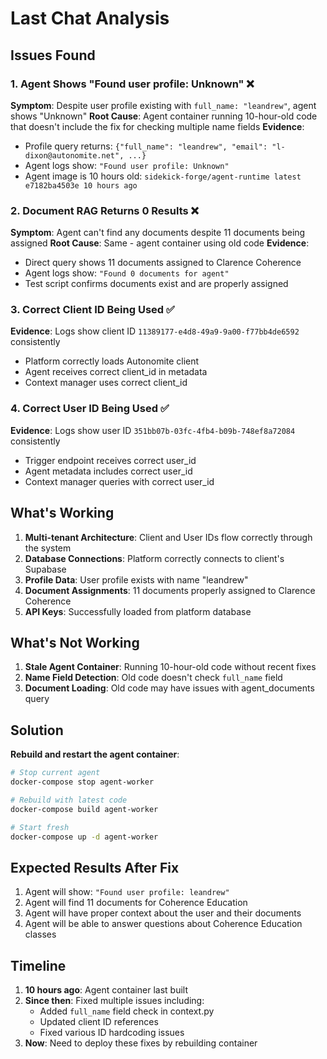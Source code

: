 # Last Chat Analysis

## Issues Found

### 1. Agent Shows "Found user profile: Unknown" ❌
**Symptom**: Despite user profile existing with `full_name: "leandrew"`, agent shows "Unknown"
**Root Cause**: Agent container running 10-hour-old code that doesn't include the fix for checking multiple name fields
**Evidence**: 
- Profile query returns: `{"full_name": "leandrew", "email": "l-dixon@autonomite.net", ...}`
- Agent logs show: `"Found user profile: Unknown"`
- Agent image is 10 hours old: `sidekick-forge/agent-runtime latest e7182ba4503e 10 hours ago`

### 2. Document RAG Returns 0 Results ❌
**Symptom**: Agent can't find any documents despite 11 documents being assigned
**Root Cause**: Same - agent container using old code
**Evidence**:
- Direct query shows 11 documents assigned to Clarence Coherence
- Agent logs show: `"Found 0 documents for agent"`
- Test script confirms documents exist and are properly assigned

### 3. Correct Client ID Being Used ✅
**Evidence**: Logs show client ID `11389177-e4d8-49a9-9a00-f77bb4de6592` consistently
- Platform correctly loads Autonomite client
- Agent receives correct client_id in metadata
- Context manager uses correct client_id

### 4. Correct User ID Being Used ✅
**Evidence**: Logs show user ID `351bb07b-03fc-4fb4-b09b-748ef8a72084` consistently
- Trigger endpoint receives correct user_id
- Agent metadata includes correct user_id
- Context manager queries with correct user_id

## What's Working

1. **Multi-tenant Architecture**: Client and User IDs flow correctly through the system
2. **Database Connections**: Platform correctly connects to client's Supabase
3. **Profile Data**: User profile exists with name "leandrew"
4. **Document Assignments**: 11 documents properly assigned to Clarence Coherence
5. **API Keys**: Successfully loaded from platform database

## What's Not Working

1. **Stale Agent Container**: Running 10-hour-old code without recent fixes
2. **Name Field Detection**: Old code doesn't check `full_name` field
3. **Document Loading**: Old code may have issues with agent_documents query

## Solution

**Rebuild and restart the agent container**:
```bash
# Stop current agent
docker-compose stop agent-worker

# Rebuild with latest code
docker-compose build agent-worker

# Start fresh
docker-compose up -d agent-worker
```

## Expected Results After Fix

1. Agent will show: `"Found user profile: leandrew"`
2. Agent will find 11 documents for Coherence Education
3. Agent will have proper context about the user and their documents
4. Agent will be able to answer questions about Coherence Education classes

## Timeline

1. **10 hours ago**: Agent container last built
2. **Since then**: Fixed multiple issues including:
   - Added `full_name` field check in context.py
   - Updated client ID references
   - Fixed various ID hardcoding issues
3. **Now**: Need to deploy these fixes by rebuilding container